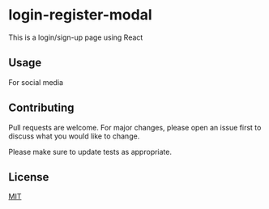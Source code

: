 # login-register-modal

This is a login/sign-up page using React

## Usage

For social media 

## Contributing
Pull requests are welcome. For major changes, please open an issue first to discuss what you would like to change.

Please make sure to update tests as appropriate.

## License
[MIT](https://choosealicense.com/licenses/mit/)